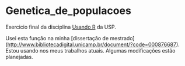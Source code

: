 # Genetica_de_populacoes

Exercicio final da disciplina  [Usando R](http://ecologia.ib.usp.br/bie5782/doku.php?id=bie5782:01_curso_atual:start) da USP. 

Usei esta função na minha [dissertação de mestrado] (http://www.bibliotecadigital.unicamp.br/document/?code=000876687). Estou usando nos meus trabalhos atuais. Algumas modificações estão planejadas.
